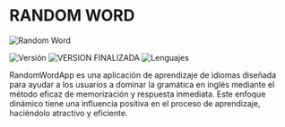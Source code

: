 # RANDOM WORD
![Random Word](https://img.shields.io/badge/Aplicación-Aprendizaje-9966CC?style=for-the-badge)

![Versión](https://img.shields.io/badge/Versión-1.0-blue)
![VERSION FINALIZADA](https://img.shields.io/badge/Estado-%20Version_1.0_Finalizada-green)
![Lenguajes](https://img.shields.io/badge/React-JavaScript-blue)

RandomWordApp es una aplicación de aprendizaje de idiomas diseñada para ayudar a los usuarios a dominar la gramática en inglés mediante el método eficaz de memorización y respuesta inmediata. Este enfoque dinámico tiene una influencia positiva en el proceso de aprendizaje, haciéndolo atractivo y eficiente.
